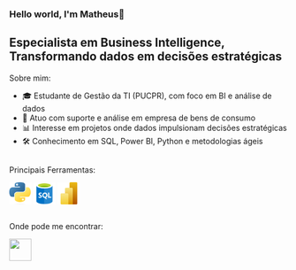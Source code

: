 ### Hello world, I'm Matheus👋

## Especialista em Business Intelligence,  <br> Transformando dados em decisões estratégicas

Sobre mim:

- 🎓 Estudante de Gestão da TI (PUCPR), com foco em BI e análise de dados
- 💼 Atuo com suporte e análise em empresa de bens de consumo
- 📊 Interesse em projetos onde dados impulsionam decisões estratégicas
- 🛠️ Conhecimento em SQL, Power BI, Python e metodologias ágeis


## 

Principais Ferramentas:

<div style="display: inline_block">
  <img align="center" alt="Python" height="40" width="40" src="https://github.com/BruceFonseca/ferramentas/blob/main/Python-logo-notext.svg.png?raw=true">
  <img align="center" alt="SQL" height="40" width="40" src="https://github.com/BruceFonseca/ferramentas/blob/main/logo.png?raw=true">
  <img align="center" alt="Power BI" height="40" width="40" src="https://github.com/BruceFonseca/ferramentas/blob/main/1200px-New_Power_BI_Logo.svg.png?raw=true">
</div>

<br>

  
Onde pode me encontrar:

  <a href="https://www.linkedin.com/in/matheus-chiquiti-061a63238/">
    <img align="center" alt="" height="40" width="40" src="https://github.com/BruceFonseca/Portfolio/blob/main/social%20icons/linkedin.png?raw=true">
  </a>
